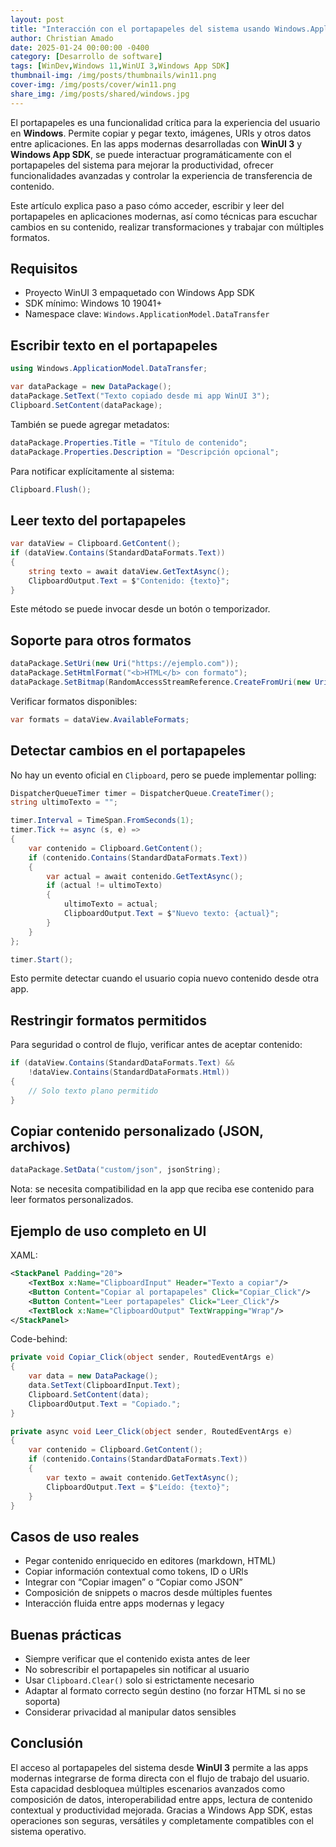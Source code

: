 ```yaml
---
layout: post
title: "Interacción con el portapapeles del sistema usando Windows.ApplicationModel.DataTransfer"
author: Christian Amado
date: 2025-01-24 00:00:00 -0400
category: [Desarrollo de software]
tags: [WinDev,Windows 11,WinUI 3,Windows App SDK]
thumbnail-img: /img/posts/thumbnails/win11.png
cover-img: /img/posts/cover/win11.png
share_img: /img/posts/shared/windows.jpg
---
```


El portapapeles es una funcionalidad crítica para la experiencia del usuario en **Windows**. Permite copiar y pegar texto, imágenes, URIs y otros datos entre aplicaciones. En las apps modernas desarrolladas con **WinUI 3** y **Windows App SDK**, se puede interactuar programáticamente con el portapapeles del sistema para mejorar la productividad, ofrecer funcionalidades avanzadas y controlar la experiencia de transferencia de contenido.

Este artículo explica paso a paso cómo acceder, escribir y leer del portapapeles en aplicaciones modernas, así como técnicas para escuchar cambios en su contenido, realizar transformaciones y trabajar con múltiples formatos.

<!--more-->

## Requisitos

- Proyecto WinUI 3 empaquetado con Windows App SDK
- SDK mínimo: Windows 10 19041+
- Namespace clave: `Windows.ApplicationModel.DataTransfer`

## Escribir texto en el portapapeles

```csharp
using Windows.ApplicationModel.DataTransfer;

var dataPackage = new DataPackage();
dataPackage.SetText("Texto copiado desde mi app WinUI 3");
Clipboard.SetContent(dataPackage);
```

También se puede agregar metadatos:

```csharp
dataPackage.Properties.Title = "Título de contenido";
dataPackage.Properties.Description = "Descripción opcional";
```

Para notificar explícitamente al sistema:

```csharp
Clipboard.Flush();
```

## Leer texto del portapapeles

```csharp
var dataView = Clipboard.GetContent();
if (dataView.Contains(StandardDataFormats.Text))
{
    string texto = await dataView.GetTextAsync();
    ClipboardOutput.Text = $"Contenido: {texto}";
}
```

Este método se puede invocar desde un botón o temporizador.

## Soporte para otros formatos

```csharp
dataPackage.SetUri(new Uri("https://ejemplo.com"));
dataPackage.SetHtmlFormat("<b>HTML</b> con formato");
dataPackage.SetBitmap(RandomAccessStreamReference.CreateFromUri(new Uri("ms-appx:///Assets/logo.png")));
```

Verificar formatos disponibles:

```csharp
var formats = dataView.AvailableFormats;
```

## Detectar cambios en el portapapeles

No hay un evento oficial en `Clipboard`, pero se puede implementar polling:

```csharp
DispatcherQueueTimer timer = DispatcherQueue.CreateTimer();
string ultimoTexto = "";

timer.Interval = TimeSpan.FromSeconds(1);
timer.Tick += async (s, e) =>
{
    var contenido = Clipboard.GetContent();
    if (contenido.Contains(StandardDataFormats.Text))
    {
        var actual = await contenido.GetTextAsync();
        if (actual != ultimoTexto)
        {
            ultimoTexto = actual;
            ClipboardOutput.Text = $"Nuevo texto: {actual}";
        }
    }
};

timer.Start();
```

Esto permite detectar cuando el usuario copia nuevo contenido desde otra app.

## Restringir formatos permitidos

Para seguridad o control de flujo, verificar antes de aceptar contenido:

```csharp
if (dataView.Contains(StandardDataFormats.Text) &&
    !dataView.Contains(StandardDataFormats.Html))
{
    // Solo texto plano permitido
}
```

## Copiar contenido personalizado (JSON, archivos)

```csharp
dataPackage.SetData("custom/json", jsonString);
```

Nota: se necesita compatibilidad en la app que reciba ese contenido para leer formatos personalizados.

## Ejemplo de uso completo en UI

XAML:

```xml
<StackPanel Padding="20">
    <TextBox x:Name="ClipboardInput" Header="Texto a copiar"/>
    <Button Content="Copiar al portapapeles" Click="Copiar_Click"/>
    <Button Content="Leer portapapeles" Click="Leer_Click"/>
    <TextBlock x:Name="ClipboardOutput" TextWrapping="Wrap"/>
</StackPanel>
```

Code-behind:

```csharp
private void Copiar_Click(object sender, RoutedEventArgs e)
{
    var data = new DataPackage();
    data.SetText(ClipboardInput.Text);
    Clipboard.SetContent(data);
    ClipboardOutput.Text = "Copiado.";
}

private async void Leer_Click(object sender, RoutedEventArgs e)
{
    var contenido = Clipboard.GetContent();
    if (contenido.Contains(StandardDataFormats.Text))
    {
        var texto = await contenido.GetTextAsync();
        ClipboardOutput.Text = $"Leído: {texto}";
    }
}
```

## Casos de uso reales

- Pegar contenido enriquecido en editores (markdown, HTML)
- Copiar información contextual como tokens, ID o URIs
- Integrar con “Copiar imagen” o “Copiar como JSON”
- Composición de snippets o macros desde múltiples fuentes
- Interacción fluida entre apps modernas y legacy

## Buenas prácticas

- Siempre verificar que el contenido exista antes de leer
- No sobrescribir el portapapeles sin notificar al usuario
- Usar `Clipboard.Clear()` solo si estrictamente necesario
- Adaptar al formato correcto según destino (no forzar HTML si no se soporta)
- Considerar privacidad al manipular datos sensibles

## Conclusión

El acceso al portapapeles del sistema desde **WinUI 3** permite a las apps modernas integrarse de forma directa con el flujo de trabajo del usuario. Esta capacidad desbloquea múltiples escenarios avanzados como composición de datos, interoperabilidad entre apps, lectura de contenido contextual y productividad mejorada. Gracias a Windows App SDK, estas operaciones son seguras, versátiles y completamente compatibles con el sistema operativo.